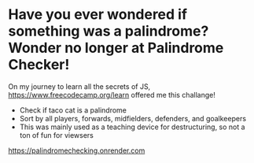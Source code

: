# Have you ever wondered if something was a palindrome? Wonder no longer at Palindrome Checker!

On my journey to learn all the secrets of JS, https://www.freecodecamp.org/learn offered me this challange!

* Check if taco cat is a palindrome
* Sort by all players, forwards, midfielders, defenders, and goalkeepers
* This was mainly used as a teaching device for destructuring, so not a ton of fun for viewsers

https://palindromechecking.onrender.com
